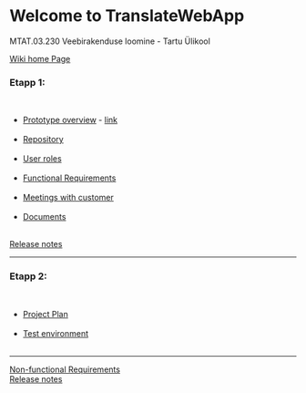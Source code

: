 # Welcome to TranslateWebApp
MTAT.03.230 Veebirakenduse loomine - Tartu Ülikool

<a href="https://github.com/dimazzy/TranslateWebApp/wiki/MTAT.03.230-Veebirakenduste-loomine-wiki">Wiki home Page</a><br>

<h3>Etapp 1:</h3><br>
<ul>
<li><a href="https://docs.google.com/document/d/1E3GpZfUtLvPwIILxpiTMefRKxcDI1uJuzMJVpqy7Us4/edit">Prototype overview</a> - 
<a href ="https://pidoco.com/en/prototype-repository">link</a></li><br>
<li><a href="https://github.com/dimazzy/TranslateWebApp/wiki">Repository</a></li><br>
<li><a href="https://github.com/dimazzy/TranslateWebApp/wiki/User-roles">User roles</a></li><br>
<li><a href="https://github.com/dimazzy/TranslateWebApp/wiki/Functional-Requirements">Functional Requirements</a></li><br>
<li><a href="https://github.com/dimazzy/TranslateWebApp/wiki/Meetings-with-customer">Meetings with customer</a></li><br>
<li><a href="https://drive.google.com/folderview?id=0B9vFPsC65jFhfmFxZnNrYWxXMkt1azZhNldlV3lsd1hfZHo0TnFwdXRzbzBDYTlQenFaZEk&usp=sharing">Documents</a></li><br>
</ul>
<a href="https://github.com/dimazzy/TranslateWebApp/wiki/Release-notes">Release notes</a><br>

-----------------------------------------------------------------------------------------
<h3>Etapp 2:</h3><br>
<ul>
<li><a href="https://docs.google.com/spreadsheets/d/1xFwPJ73rFWwcc3PEis2JGCf269PC_ks5zqxwI1t0GUs/edit#gid=0">Project Plan</a></li><br>
<li><a href="https://ec2-54-93-155-86.eu-central-1.compute.amazonaws.com">Test environment</li><br>
</ul>

-----------------------------------------------------------------------------------------

<a href="https://github.com/dimazzy/TranslateWebApp/wiki/Non-functional-Requirements">Non-functional Requirements</a><br>
<a href="https://github.com/dimazzy/TranslateWebApp/wiki/Release-notes">Release notes</a><br>
